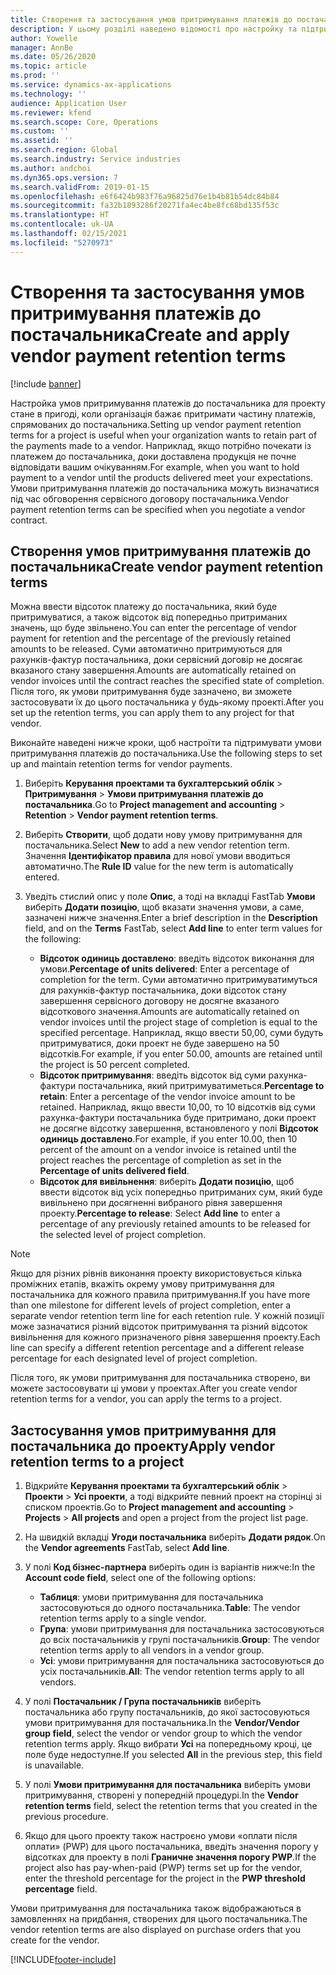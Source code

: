```yaml
---
title: Створення та застосування умов притримування платежів до постачальника
description: У цьому розділі наведено відомості про настройку та підтримання умов збереження платежів до постачальника.
author: Yowelle
manager: AnnBe
ms.date: 05/26/2020
ms.topic: article
ms.prod: ''
ms.service: dynamics-ax-applications
ms.technology: ''
audience: Application User
ms.reviewer: kfend
ms.search.scope: Core, Operations
ms.custom: ''
ms.assetid: ''
ms.search.region: Global
ms.search.industry: Service industries
ms.author: andchoi
ms.dyn365.ops.version: 7
ms.search.validFrom: 2019-01-15
ms.openlocfilehash: e6f6424b983f76a96825d76e1b4b81b54dc84b84
ms.sourcegitcommit: fa32b1893286f20271fa4ec4be8fc68bd135f53c
ms.translationtype: HT
ms.contentlocale: uk-UA
ms.lasthandoff: 02/15/2021
ms.locfileid: "5270973"
---
```

# <a name="create-and-apply-vendor-payment-retention-terms"></a><span data-ttu-id="106ff-103">Створення та застосування умов притримування платежів до постачальника</span><span class="sxs-lookup"><span data-stu-id="106ff-103">Create and apply vendor payment retention terms</span></span>

[!include [banner](../includes/banner.md)] 

<span data-ttu-id="106ff-104">Настройка умов притримування платежів до постачальника для проекту стане в пригоді, коли організація бажає притримати частину платежів, спрямованих до постачальника.</span><span class="sxs-lookup"><span data-stu-id="106ff-104">Setting up vendor payment retention terms for a project is useful when your organization wants to retain part of the payments made to a vendor.</span></span> <span data-ttu-id="106ff-105">Наприклад, якщо потрібно почекати із платежем до постачальника, доки доставлена продукція не почне відповідати вашим очікуванням.</span><span class="sxs-lookup"><span data-stu-id="106ff-105">For example, when you want to hold payment to a vendor until the products delivered meet your expectations.</span></span> <span data-ttu-id="106ff-106">Умови притримування платежів до постачальника можуть визначатися під час обговорення сервісного договору постачальника.</span><span class="sxs-lookup"><span data-stu-id="106ff-106">Vendor payment retention terms can be specified when you negotiate a vendor contract.</span></span>

## <a name="create-vendor-payment-retention-terms"></a><span data-ttu-id="106ff-107">Створення умов притримування платежів до постачальника</span><span class="sxs-lookup"><span data-stu-id="106ff-107">Create vendor payment retention terms</span></span>

<span data-ttu-id="106ff-108">Можна ввести відсоток платежу до постачальника, який буде притримуватися, а також відсоток від попередньо притриманих значень, що буде звільнено.</span><span class="sxs-lookup"><span data-stu-id="106ff-108">You can enter the percentage of vendor payment for retention and the percentage of the previously retained amounts to be released.</span></span> <span data-ttu-id="106ff-109">Суми автоматично притримуються для рахунків-фактур постачальника, доки сервісний договір не досягає вказаного стану завершення.</span><span class="sxs-lookup"><span data-stu-id="106ff-109">Amounts are automatically retained on vendor invoices until the contract reaches the specified state of completion.</span></span> <span data-ttu-id="106ff-110">Після того, як умови притримування буде зазначено, ви зможете застосовувати їх до цього постачальника у будь-якому проекті.</span><span class="sxs-lookup"><span data-stu-id="106ff-110">After you set up the retention terms, you can apply them to any project for that vendor.</span></span>

<span data-ttu-id="106ff-111">Виконайте наведені нижче кроки, щоб настроїти та підтримувати умови притримування платежів до постачальника.</span><span class="sxs-lookup"><span data-stu-id="106ff-111">Use the following steps to set up and maintain retention terms for vendor payments.</span></span> 

1. <span data-ttu-id="106ff-112">Виберіть **Керування проектами та бухгалтерський облік** > **Притримування** > **Умови притримування платежів до постачальника**.</span><span class="sxs-lookup"><span data-stu-id="106ff-112">Go to **Project management and accounting** > **Retention** > **Vendor payment retention terms**.</span></span>
2. <span data-ttu-id="106ff-113">Виберіть **Створити**, щоб додати нову умову притримування для постачальника.</span><span class="sxs-lookup"><span data-stu-id="106ff-113">Select **New** to add a new vendor retention term.</span></span> <span data-ttu-id="106ff-114">Значення **Ідентифікатор правила** для нової умови вводиться автоматично.</span><span class="sxs-lookup"><span data-stu-id="106ff-114">The **Rule ID** value for the new term is automatically entered.</span></span> 
3. <span data-ttu-id="106ff-115">Уведіть стислий опис у поле **Опис**, а тоді на вкладці FastTab **Умови** виберіть **Додати позицію**, щоб вказати значення умови, а саме, зазначені нижче значення.</span><span class="sxs-lookup"><span data-stu-id="106ff-115">Enter a brief description in the **Description** field, and on the **Terms** FastTab, select **Add line** to enter term values for the following:</span></span>

   - <span data-ttu-id="106ff-116">**Відсоток одиниць доставлено**: введіть відсоток виконання для умови.</span><span class="sxs-lookup"><span data-stu-id="106ff-116">**Percentage of units delivered**: Enter a percentage of completion for the term.</span></span> <span data-ttu-id="106ff-117">Суми автоматично притримуватимуться для рахунків-фактур постачальника, доки відсоток стану завершення сервісного договору не досягне вказаного відсоткового значення.</span><span class="sxs-lookup"><span data-stu-id="106ff-117">Amounts are automatically retained on vendor invoices until the project stage of completion is equal to the specified percentage.</span></span> <span data-ttu-id="106ff-118">Наприклад, якщо ввести 50,00, суми будуть притримуватися, доки проект не буде завершено на 50 відсотків.</span><span class="sxs-lookup"><span data-stu-id="106ff-118">For example, if you enter 50.00, amounts are retained until the project is 50 percent completed.</span></span>
   - <span data-ttu-id="106ff-119">**Відсоток притримування**: введіть відсоток від суми рахунка-фактури постачальника, який притримуватиметься.</span><span class="sxs-lookup"><span data-stu-id="106ff-119">**Percentage to retain**: Enter a percentage of the vendor invoice amount to be retained.</span></span> <span data-ttu-id="106ff-120">Наприклад, якщо ввести 10,00, то 10 відсотків від суми рахунка-фактури постачальника буде притримано, доки проект не досягне відсотку завершення, встановленого у полі **Відсоток одиниць доставлено**.</span><span class="sxs-lookup"><span data-stu-id="106ff-120">For example, if you enter 10.00, then 10 percent of the amount on a vendor invoice is retained until the project reaches the percentage of completion as set in the **Percentage of units delivered field**.</span></span>
   - <span data-ttu-id="106ff-121">**Відсоток для вивільнення**: виберіть **Додати позицію**, щоб ввести відсоток від усіх попередньо притриманих сум, який буде вивільнено при досягненні вибраного рівня завершення проекту.</span><span class="sxs-lookup"><span data-stu-id="106ff-121">**Percentage to release**: Select **Add line** to enter a percentage of any previously retained amounts to be released for the selected level of project completion.</span></span>

> [!NOTE]
> <span data-ttu-id="106ff-122">Якщо для різних рівнів виконання проекту використовується кілька проміжних етапів, вкажіть окрему умову притримування для постачальника для кожного правила притримування.</span><span class="sxs-lookup"><span data-stu-id="106ff-122">If you have more than one milestone for different levels of project completion, enter a separate vendor retention term line for each retention rule.</span></span> <span data-ttu-id="106ff-123">У кожній позиції може зазначатися різний відсоток притримування та різний відсоток вивільнення для кожного призначеного рівня завершення проекту.</span><span class="sxs-lookup"><span data-stu-id="106ff-123">Each line can specify a different retention percentage and a different release percentage for each designated level of project completion.</span></span>

<span data-ttu-id="106ff-124">Після того, як умови притримування для постачальника створено, ви можете застосовувати ці умови у проектах.</span><span class="sxs-lookup"><span data-stu-id="106ff-124">After you create vendor retention terms for a vendor, you can apply the terms to a project.</span></span>

## <a name="apply-vendor-retention-terms-to-a-project"></a><span data-ttu-id="106ff-125">Застосування умов притримування для постачальника до проекту</span><span class="sxs-lookup"><span data-stu-id="106ff-125">Apply vendor retention terms to a project</span></span>

1. <span data-ttu-id="106ff-126">Відкрийте **Керування проектами та бухгалтерський облік** > **Проекти** > **Усі проекти**, а тоді відкрийте певний проект на сторінці зі списком проектів.</span><span class="sxs-lookup"><span data-stu-id="106ff-126">Go to **Project management and accounting** > **Projects** > **All projects** and open a project from the project list page.</span></span>
2. <span data-ttu-id="106ff-127">На швидкій вкладці **Угоди постачальника** виберіть **Додати рядок**.</span><span class="sxs-lookup"><span data-stu-id="106ff-127">On the **Vendor agreements** FastTab, select **Add line**.</span></span>
3. <span data-ttu-id="106ff-128">У полі **Код бізнес-партнера** виберіть один із варіантів нижче:</span><span class="sxs-lookup"><span data-stu-id="106ff-128">In the **Account code field**, select one of the following options:</span></span> 

   - <span data-ttu-id="106ff-129">**Таблиця**: умови притримування для постачальника застосовуються до одного постачальника.</span><span class="sxs-lookup"><span data-stu-id="106ff-129">**Table**: The vendor retention terms apply to a single vendor.</span></span>
   - <span data-ttu-id="106ff-130">**Група**: умови притримування для постачальника застосовуються до всіх постачальників у групі постачальників.</span><span class="sxs-lookup"><span data-stu-id="106ff-130">**Group**: The vendor retention terms apply to all vendors in a vendor group.</span></span>
   - <span data-ttu-id="106ff-131">**Усі**: умови притримування для постачальника застосовуються до усіх постачальників.</span><span class="sxs-lookup"><span data-stu-id="106ff-131">**All**: The vendor retention terms apply to all vendors.</span></span>

4. <span data-ttu-id="106ff-132">У полі **Постачальник / Група постачальників** виберіть постачальника або групу постачальників, до якої застосовуються умови притримування для постачальника.</span><span class="sxs-lookup"><span data-stu-id="106ff-132">In the **Vendor/Vendor group field**, select the vendor or vendor group to which the vendor retention terms apply.</span></span> <span data-ttu-id="106ff-133">Якщо вибрати **Усі** на попередньому кроці, це поле буде недоступне.</span><span class="sxs-lookup"><span data-stu-id="106ff-133">If you selected **All** in the previous step, this field is unavailable.</span></span>
5. <span data-ttu-id="106ff-134">У полі **Умови притримування для постачальника** виберіть умови притримування, створені у попередній процедурі.</span><span class="sxs-lookup"><span data-stu-id="106ff-134">In the **Vendor retention terms** field, select the retention terms that you created in the previous procedure.</span></span>
6. <span data-ttu-id="106ff-135">Якщо для цього проекту також настроєно умови «оплати після оплати» (PWP) для цього постачальника, введіть значення порогу у відсотках для проекту в полі **Граничне значення порогу PWP**.</span><span class="sxs-lookup"><span data-stu-id="106ff-135">If the project also has pay-when-paid (PWP) terms set up for the vendor, enter the threshold percentage for the project in the **PWP threshold percentage** field.</span></span>

<span data-ttu-id="106ff-136">Умови притримування для постачальника також відображаються в замовленнях на придбання, створених для цього постачальника.</span><span class="sxs-lookup"><span data-stu-id="106ff-136">The vendor retention terms are also displayed on purchase orders that you create for the vendor.</span></span>


[!INCLUDE[footer-include](../includes/footer-banner.md)]